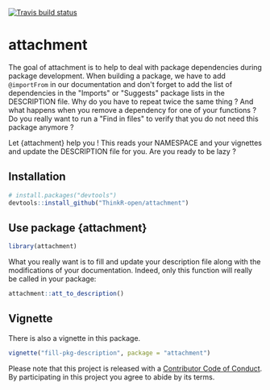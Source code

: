 
<!-- README.md is generated from README.Rmd. Please edit that file -->
[![Travis build status](https://travis-ci.org/ThinkR-open/attachment.svg?branch=master)](https://travis-ci.org/ThinkR-open/attachment)

attachment
==========

The goal of attachment is to help to deal with package dependencies during package development.
When building a package, we have to add `@importFrom` in our documentation and don't forget to add the list of dependencies in the "Imports" or "Suggests" package lists in the DESCRIPTION file.
Why do you have to repeat twice the same thing ?
And what happens when you remove a dependency for one of your functions ? Do you really want to run a "Find in files" to verify that you do not need this package anymore ?

Let {attachment} help you ! This reads your NAMESPACE and your vignettes and update the DESCRIPTION file for you. Are you ready to be lazy ?

Installation
------------

``` r
# install.packages("devtools")
devtools::install_github("ThinkR-open/attachment")
```

Use package {attachment}
------------------------

``` r
library(attachment)
```

What you really want is to fill and update your description file along with the modifications of your documentation. Indeed, only this function will really be called in your package:

``` r
attachment::att_to_description()
```

Vignette
--------

There is also a vignette in this package.

``` r
vignette("fill-pkg-description", package = "attachment")
```

Please note that this project is released with a [Contributor Code of Conduct](CODE_OF_CONDUCT.md). By participating in this project you agree to abide by its terms.
